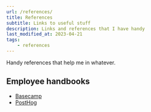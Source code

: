 ```yaml
---
url: /references/
title: References
subtitle: Links to useful stuff
description: Links and references that I have handy
last_modified_at: 2023-04-21
tags:
    - references
---
```


Handy references that help me in whatever. 

<section>

## Employee handbooks


- [Basecamp](https://basecamp.com/handbook)
- [PostHog](https://posthog.com/handbook)


</section>